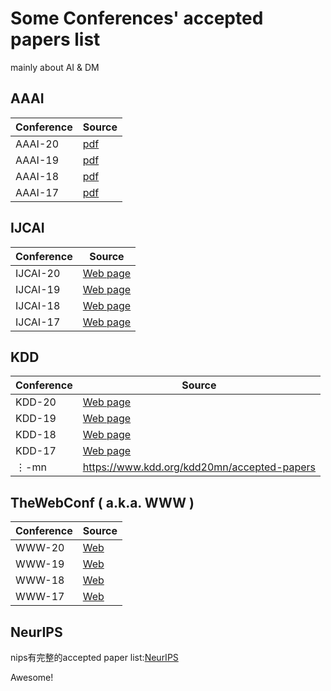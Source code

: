 # Some Conferences' accepted papers list

mainly about AI & DM

## AAAI

| Conference | Source                                                       |
| ---------- | ------------------------------------------------------------ |
| AAAI-20    | [pdf](https://aaai.org/Conferences/AAAI-20/wp-content/uploads/2020/01/AAAI-20-Accepted-Paper-List.pdf) |
| AAAI-19    | [pdf](https://aaai.org/Conferences/AAAI-19/wp-content/uploads/2018/11/AAAI-19_Accepted_Papers.pdf) |
| AAAI-18    | [pdf](https://aaai.org/Conferences/AAAI-18/wp-content/uploads/2017/12/AAAI-18-Accepted-Paper-List.Web_.pdf) |
| AAAI-17    | [pdf](https://www.aaai.org/Conferences/AAAI/2017/aaai17accepted-papers.pdf) |



## IJCAI

| Conference | Source                                                       |
| ---------- | ------------------------------------------------------------ |
| IJCAI-20   | [Web page](http://static.ijcai.org/2020-accepted_papers.html) |
| IJCAI-19   | [Web page](https://www.ijcai19.org/accepted-papers.html)     |
| IJCAI-18   | [Web page](https://www.ijcai-18.org/accepted-papers/index.html) |
| IJCAI-17   | [Web page](https://ijcai-17.org/accepted-papers.html)        |



## KDD

| Conference  | Source                                                    |
| ----------- | --------------------------------------------------------- |
| KDD-20      | [Web page](https://www.kdd.org/kdd2020/accepted-papers)   |
| KDD-19      | [Web page](https://www.kdd.org/kdd2019/accepted-papers#!) |
| KDD-18      | [Web page](https://www.kdd.org/kdd2018/accepted-papers)   |
| KDD-17      | [Web page](https://www.kdd.org/kdd2017/accepted-papers)   |
| $\vdots$-mn | https://www.kdd.org/kdd20mn/accepted-papers               |



## TheWebConf ( a.k.a. WWW )

| Conference | Source                                                    |
| ---------- | --------------------------------------------------------- |
| WWW-20     | [Web](https://dl.acm.org/doi/proceedings/10.1145/3366423) |
| WWW-19     | [Web](https://www2019.thewebconf.org/accepted-papers)     |
| WWW-18     | [Web](https://dl.acm.org/doi/proceedings/10.5555/3178876) |
| WWW-17     | [Web](https://dl.acm.org/doi/proceedings/10.1145/3308558) |



## NeurIPS

nips有完整的accepted paper list:[NeurIPS](https://papers.nips.cc/)

Awesome!

